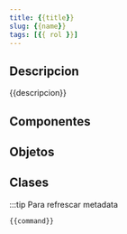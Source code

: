 ```yaml
---
title: {{title}}
slug: {{name}}
tags: [{{ rol }}]
---
```


## Descripcion
{{descripcion}}

## Componentes

## Objetos
<!-- START autogenerated-objects -->
<!-- END autogenerated-objects -->

## Clases
<!-- START autogenerated-classes -->
<!-- END autogenerated-classes -->

:::tip
Para refrescar metadata

```bash
{{command}}
```
